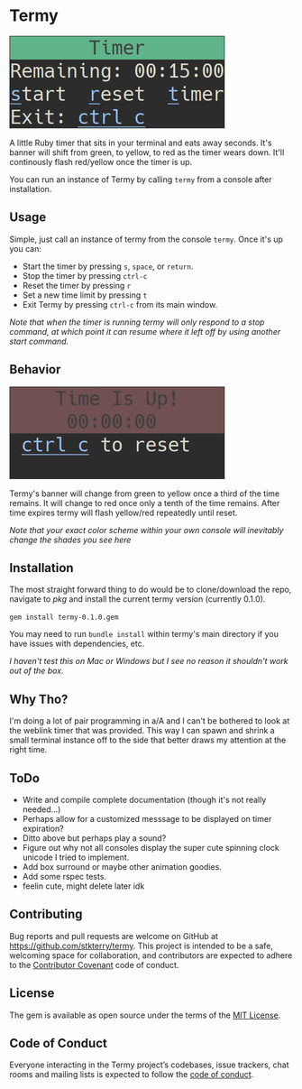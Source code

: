 # Termy

![Termy](doc/termypics/termy.png)

A little Ruby timer that sits in your terminal and eats away seconds.  It's
banner will shift from green, to yellow, to red as the timer wears down.  It'll
continously flash red/yellow once the timer is up.

You can run an instance of Termy by calling `termy` from a console after installation.

## Usage

Simple, just call an instance of termy from the console `termy`.  Once it's up
you can:

* Start the timer by pressing `s`, `space`, or `return`.
* Stop the timer by pressing `ctrl-c`
* Reset the timer by pressing `r`
* Set a new time limit by pressing `t`
* Exit Termy by pressing `ctrl-c` from its main window.

*Note that when the timer is running termy will only respond to a stop command,
at which point it can resume where it left off by using another start command.*

## Behavior
![Termy](doc/termypics/gif/termyflash.gif)

Termy's banner will change from green to yellow once a third of the time 
remains.
It will change to red once only a tenth of the time remains.
After time expires termy will flash yellow/red repeatedly until reset.

*Note that your exact color scheme within your own console will inevitably change 
the shades you see here*

## Installation

The most straight forward thing to do would be to clone/download the repo, 
navigate to *pkg* and install the current termy version (currently 0.1.0).

`gem install termy-0.1.0.gem`

You may need to run `bundle install` within termy's main directory if you 
have issues with dependencies, etc.

*I haven't test this on Mac or Windows but I see no reason it shouldn't work
out of the box.*

## Why Tho?
I'm doing a lot of pair programming in a/A and I can't be bothered to look at the 
weblink timer that was provided.  This way I can spawn and shrink a small terminal
instance off to the side that better draws my attention at the right time.

## ToDo

* Write and compile complete documentation (though it's not really needed...)
* Perhaps allow for a customized messsage to be displayed on timer expiration?
* Ditto above but perhaps play a sound?
* Figure out why not all consoles display the super cute spinning clock unicode
    I tried to implement.
* Add box surround or maybe other animation goodies.
* Add some rspec tests.
* feelin cute, might delete later idk

## Contributing

Bug reports and pull requests are welcome on GitHub at https://github.com/stkterry/termy. 
This project is intended to be a safe, welcoming space for collaboration, and 
contributors are expected to adhere to the 
[Contributor Covenant](http://contributor-covenant.org) code of conduct.

## License

The gem is available as open source under the terms of the 
[MIT License](https://opensource.org/licenses/MIT).

## Code of Conduct

Everyone interacting in the Termy project’s codebases, issue trackers, chat 
rooms and mailing lists is expected to follow the
[code of conduct](https://github.com/stkterry/termy/blob/master/CODE_OF_CONDUCT.md).
